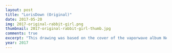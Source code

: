 ```yaml
---
layout: post
title: "LorisDown (Original)"
date: 2017-05-20
img: 2017-original-rabbit-girl.png
thumbnail: 2017-original-rabbit-girl-thumb.jpg
comments: true
excerpt: "This drawing was based on the cover of the vaporwave album New Visuals by Bl00dwave, and it became the basis for my first personal character as an adult. Four important themes come to mind when I see this artwork: love, loneliness, and disillusionment in the virtual world. Listen to the album here: https://bl00dwave.bandcamp.com/album/--3"
year: 2017
---
```

